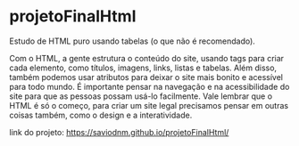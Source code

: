 # projetoFinalHtml
Estudo de HTML puro usando tabelas (o que não é recomendado). 

Com o HTML, a gente estrutura o conteúdo do site, usando tags para criar cada elemento, como títulos, imagens, links, listas e tabelas. Além disso, também podemos usar atributos para deixar o site mais bonito e acessível para todo mundo. É importante pensar na navegação e na acessibilidade do site para que as pessoas possam usá-lo facilmente. Vale lembrar que o HTML é só o começo, para criar um site legal precisamos pensar em outras coisas também, como o design e a interatividade.

link do projeto: https://saviodnm.github.io/projetoFinalHtml/
